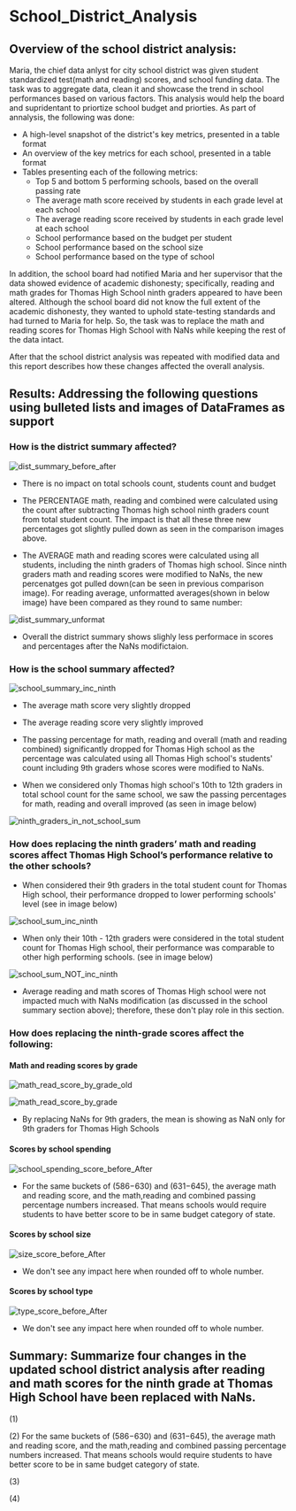 # School_District_Analysis

## Overview of the school district analysis:
Maria, the chief data anlyst for city school district was given student standardized test(math and reading) scores, and school funding data. The task was to aggregate data, clean it and showcase the trend in school performances based on various factors. This analysis would help the board and supridentant to priortize school budget and priorties. As part of annalysis, the following was done:

* A high-level snapshot of the district's key metrics, presented in a table format
* An overview of the key metrics for each school, presented in a table format
* Tables presenting each of the following metrics:
    *   Top 5 and bottom 5 performing schools, based on the overall passing rate
    *   The average math score received by students in each grade level at each school
    *   The average reading score received by students in each grade level at each school
    *   School performance based on the budget per student
    *   School performance based on the school size 
    *   School performance based on the type of school

In addition, the school board had notified Maria and her supervisor that the data showed evidence of academic dishonesty; specifically, reading and math grades for Thomas High School ninth graders appeared to have been altered. Although the school board did not know the full extent of the academic dishonesty, they wanted to uphold state-testing standards and had turned to Maria for help. So, the task was to replace the math and reading scores for Thomas High School with NaNs while keeping the rest of the data intact. 

After that the school district analysis was repeated with modified data and this report describes how these changes affected the overall analysis.


## Results: Addressing the following questions using bulleted lists and images of DataFrames as support

### How is the district summary affected?

![dist_summary_before_after](https://github.com/Meghajain84/School_District_Analysis/blob/main/Resources/dist_summary_before_after.PNG)
    
* There is no impact on total schools count, students count and budget
        
* The PERCENTAGE math, reading and combined were calculated using the count after subtracting Thomas high school ninth graders count from total student count. The impact is that all these three new percentages got slightly pulled down as seen in the comparison images above.

* The AVERAGE math and reading scores were calculated using all students, including the ninth graders of Thomas high school. Since ninth graders math and reading scores were modified to NaNs, the new percenatges got pulled down(can be seen in previous comparison image). For reading average, unformatted averages(shown in below image) have been compared as they round to same number: 

![dist_summary_unformat](https://github.com/Meghajain84/School_District_Analysis/blob/main/Resources/dist_summary_unformat.PNG)

* Overall the district summary shows slighly less performace in scores and percentages after the NaNs modifictaion.

    
### How is the school summary affected?

![school_summary_inc_ninth](https://github.com/Meghajain84/School_District_Analysis/blob/main/Resources/school_summary_inc_ninth.PNG)
    
* The average math score very slightly dropped

* The average reading score very slightly improved

* The passing percentage for math, reading and overall (math and reading combined) significantly dropped for Thomas High school as the percentage was calculated using all Thomas High school's students' count including 9th graders whose scores were modified to NaNs. 

* When we considered only Thomas high school's 10th to 12th graders in total school count for the same school, we saw the passing percentages for math, reading and overall improved (as seen in image below)

![ninth_graders_in_not_school_sum](https://github.com/Meghajain84/School_District_Analysis/blob/main/Resources/ninth_graders_in_not_school_sum.PNG)
    
        
### How does replacing the ninth graders’ math and reading scores affect Thomas High School’s performance relative to the other schools?

* When considered their 9th graders in the total student count for Thomas High school, their performance dropped to lower performing schools' level (see in image below)

![school_sum_inc_ninth](https://github.com/Meghajain84/School_District_Analysis/blob/main/Resources/school_sum_inc_ninth.PNG)

* When only their 10th - 12th graders were considered in the total student count for Thomas High school, their performance was comparable to other high performing schools. (see in image below)

![school_sum_NOT_inc_ninth](https://github.com/Meghajain84/School_District_Analysis/blob/main/Resources/school_sum_NOT_inc_ninth.PNG) 

* Average reading and math scores of Thomas High school were not impacted much with NaNs modification (as discussed in the school summary section above); therefore, these don't play role in this section.

### How does replacing the ninth-grade scores affect the following:

#### Math and reading scores by grade

![math_read_score_by_grade_old](https://github.com/Meghajain84/School_District_Analysis/blob/main/Resources/math_read_score_by_grade_old.PNG)

![math_read_score_by_grade](https://github.com/Meghajain84/School_District_Analysis/blob/main/Resources/math_read_score_by_grade.PNG)

* By replacing NaNs for 9th graders, the mean is showing as NaN only for 9th graders for Thomas High Schools

#### Scores by school spending

![school_spending_score_before_After](https://github.com/Meghajain84/School_District_Analysis/blob/main/Resources/school_spending_score_before_After.PNG)

* For the same buckets of ($586-$630) and ($631-$645), the average math and reading score, and the math,reading and combined passing percentage numbers increased. That means schools would require students to have better score to be in same budget category of state.

#### Scores by school size

![size_score_before_After](https://github.com/Meghajain84/School_District_Analysis/blob/main/Resources/size_score_before_After.PNG)

* We don't see any impact here when rounded off to whole number.

#### Scores by school type

![type_score_before_After](https://github.com/Meghajain84/School_District_Analysis/blob/main/Resources/type_score_before_After.PNG)

* We don't see any impact here when rounded off to whole number.

## Summary: Summarize four changes in the updated school district analysis after reading and math scores for the ninth grade at Thomas High School have been replaced with NaNs.

(1) 

(2) For the same buckets of ($586-$630) and ($631-$645), the average math and reading score, and the math,reading and combined passing percentage numbers increased. That means schools would require students to have better score to be in same budget category of state.

(3)

(4)
